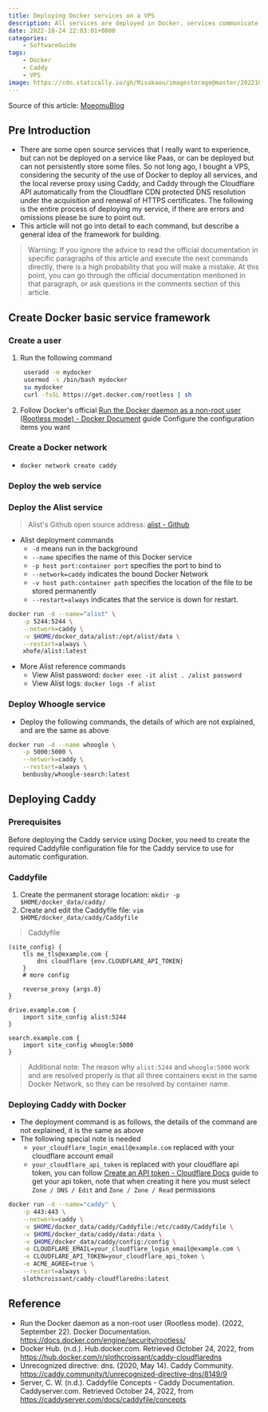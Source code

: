 ```yaml
---
title: Deploying Docker services on a VPS
description: All services are deployed in Docker, services communicate with each other using Docker Network, Caddy reverse proxy all services, and visitors access directly through Cloudflare CDN.
date: 2022-10-24 22:03:01+0800
categories:
    - SoftwareGuide
tags:
    - Docker
    - Caddy
    - VPS
image: https://cdn.statically.io/gh/Misakaou/imagestorage@master/20221026/00002-2908894140.26d7gclffj8g.webp
---
```


Source of this article: [MoeomuBlog](/posts/deploying-docker-services-on-a-vps/)

## Pre Introduction

- There are some open source services that I really want to experience, but can not be deployed on a service like Paas, or can be deployed but can not persistently store some files. So not long ago, I bought a VPS, considering the security of the use of Docker to deploy all services, and the local reverse proxy using Caddy, and Caddy through the Cloudflare API automatically from the Cloudflare CDN protected DNS resolution under the acquisition and renewal of HTTPS certificates. The following is the entire process of deploying my service, if there are errors and omissions please be sure to point out.
- This article will not go into detail to each command, but describe a general idea of the framework for building.

> Warning: If you ignore the advice to read the official documentation in specific paragraphs of this article and execute the next commands directly, there is a high probability that you will make a mistake. At this point, you can go through the official documentation mentioned in that paragraph, or ask questions in the comments section of this article.

## Create Docker basic service framework

### Create a user

1. Run the following command

   ```sh
    useradd -m mydocker
    usermod -s /bin/bash mydocker
    su mydocker
    curl -fsSL https://get.docker.com/rootless | sh
   ```

2. Follow Docker's official [Run the Docker daemon as a non-root user (Rootless mode) - Docker Document](https://docs.docker.com/engine/security/rootless/) guide Configure the configuration items you want

### Create a Docker network

- `docker network create caddy`

### Deploy the web service

### Deploy the Alist service

> Alist's Github open source address: [alist - Github](https://github.com/alist-org/alist)

- Alist deployment commands
  - `-d` means run in the background
  - `--name` specifies the name of this Docker service
  - `-p host port:container port` specifies the port to bind to
  - `--network=caddy` indicates the bound Docker Network
  - `-v host path:container path` specifies the location of the file to be stored permanently
  - `--restart=always` indicates that the service is down for restart.

```sh
docker run -d --name="alist" \
    -p 5244:5244 \
    --network=caddy \
    -v $HOME/docker_data/alist:/opt/alist/data \
    --restart=always \
    xhofe/alist:latest
```

- More Alist reference commands
  - View Alist password: `docker exec -it alist . /alist password`
  - View Alist logs: ``docker logs -f alist``

### Deploy Whoogle service

- Deploy the following commands, the details of which are not explained, and are the same as above

```sh
docker run -d --name whoogle \
    -p 5000:5000 \
    --network=caddy \
    --restart=always \
    benbusby/whoogle-search:latest
```

## Deploying Caddy

### Prerequisites

Before deploying the Caddy service using Docker, you need to create the required Caddyfile configuration file for the Caddy service to use for automatic configuration.

### Caddyfile

1. Create the permanent storage location: `mkdir -p $HOME/docker_data/caddy/`
2. Create and edit the Caddyfile file: `vim $HOME/docker_data/caddy/Caddyfile`

> Caddyfile

```Caddyfile
(site_config) {
    tls me_tls@example.com {
        dns cloudflare {env.CLOUDFLARE_API_TOKEN}
    }
    # more config

    reverse_proxy {args.0}
}

drive.example.com {
    import site_config alist:5244
}

search.example.com {
    import site_config whoogle:5000
}
```

> Additional note: The reason why `alist:5244` and `whoogle:5000` work and are resolved properly is that all three containers exist in the same Docker Network, so they can be resolved by container name.

### Deploying Caddy with Docker

- The deployment command is as follows, the details of the command are not explained, it is the same as above
- The following special note is needed
  - `your_cloudflare_login_email@example.com` replaced with your cloudflare account email
  - `your_cloudflare_api_token` is replaced with your cloudflare api token, you can follow [Create an API token - Cloudflare Docs](https://developers.cloudflare.com/fundamentals/api/get-started/create-token/) guide to get your api token, note that when creating it here you must select `Zone / DNS / Edit` and `Zone / Zone / Read` permissions

```sh
docker run -d --name="caddy" \
    -p 443:443 \
    --network=caddy \
    -v $HOME/docker_data/caddy/Caddyfile:/etc/caddy/Caddyfile \
    -v $HOME/docker_data/caddy/data:/data \
    -v $HOME/docker_data/caddy/config:/config \
    -e CLOUDFLARE_EMAIL=your_cloudflare_login_email@example.com \
    -e CLOUDFLARE_API_TOKEN=your_cloudflare_api_token \
    -e ACME_AGREE=true \
    --restart=always \
    slothcroissant/caddy-cloudflaredns:latest
```

## Reference

- Run the Docker daemon as a non-root user (Rootless mode). (2022, September 22). Docker Documentation. <https://docs.docker.com/engine/security/rootless/>
- Docker Hub. (n.d.). Hub.docker.com. Retrieved October 24, 2022, from <https://hub.docker.com/r/slothcroissant/caddy-cloudflaredns>
- Unrecognized directive: dns. (2020, May 14). Caddy Community. <https://caddy.community/t/unrecognized-directive-dns/8149/9>
- Server, C. W. (n.d.). Caddyfile Concepts - Caddy Documentation. Caddyserver.com. Retrieved October 24, 2022, from <https://caddyserver.com/docs/caddyfile/concepts>
